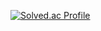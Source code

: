 [![Solved.ac Profile](http://mazassumnida.wtf/api/v2/generate_badge?boj=iee785)](https://solved.ac/mopil1102/)
